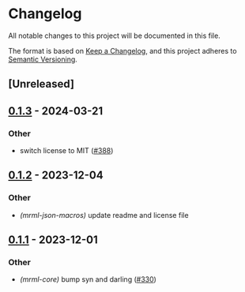 # Changelog
All notable changes to this project will be documented in this file.

The format is based on [Keep a Changelog](https://keepachangelog.com/en/1.0.0/),
and this project adheres to [Semantic Versioning](https://semver.org/spec/v2.0.0.html).

## [Unreleased]

## [0.1.3](https://github.com/jdrouet/mrml/compare/mrml-json-macros-v0.1.2...mrml-json-macros-v0.1.3) - 2024-03-21

### Other
- switch license to MIT ([#388](https://github.com/jdrouet/mrml/pull/388))

## [0.1.2](https://github.com/jdrouet/mrml/compare/mrml-json-macros-v0.1.1...mrml-json-macros-v0.1.2) - 2023-12-04

### Other
- *(mrml-json-macros)* update readme and license file

## [0.1.1](https://github.com/jdrouet/mrml/compare/mrml-json-macros-v0.1.0...mrml-json-macros-v0.1.1) - 2023-12-01

### Other
- *(mrml-core)* bump syn and darling ([#330](https://github.com/jdrouet/mrml/pull/330))
